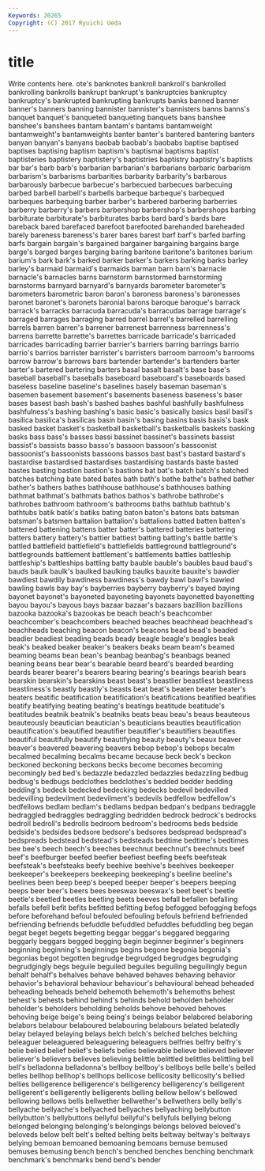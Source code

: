 ```yaml
---
Keywords: 20265 
Copyright: (C) 2017 Ryuichi Ueda
---
```


# title

Write contents here.
ote's banknotes bankroll bankroll's bankrolled bankrolling bankrolls bankrupt
bankrupt's bankruptcies bankruptcy bankruptcy's bankrupted bankrupting bankrupts banks banned banner
banner's banners banning bannister bannister's bannisters banns banns's banquet banquet's
banqueted banqueting banquets bans banshee banshee's banshees bantam bantam's bantams
bantamweight bantamweight's bantamweights banter banter's bantered bantering banters banyan banyan's
banyans baobab baobab's baobabs baptise baptised baptises baptising baptism baptism's
baptismal baptisms baptist baptisteries baptistery baptistery's baptistries baptistry baptistry's baptists
bar bar's barb barb's barbarian barbarian's barbarians barbaric barbarism barbarism's
barbarisms barbarities barbarity barbarity's barbarous barbarously barbecue barbecue's barbecued barbecues
barbecuing barbed barbell barbell's barbells barbeque barbeque's barbequed barbeques barbequing
barber barber's barbered barbering barberries barberry barberry's barbers barbershop barbershop's
barbershops barbing barbiturate barbiturate's barbiturates barbs bard bard's bards bare
bareback bared barefaced barefoot barefooted barehanded bareheaded barely bareness bareness's
barer bares barest barf barf's barfed barfing barfs bargain bargain's
bargained bargainer bargaining bargains barge barge's barged barges barging baring
baritone baritone's baritones barium barium's bark bark's barked barker barker's
barkers barking barks barley barley's barmaid barmaid's barmaids barman barn
barn's barnacle barnacle's barnacles barns barnstorm barnstormed barnstorming barnstorms barnyard
barnyard's barnyards barometer barometer's barometers barometric baron baron's baroness baroness's
baronesses baronet baronet's baronets baronial barons baroque baroque's barrack barrack's
barracks barracuda barracuda's barracudas barrage barrage's barraged barrages barraging barred
barrel barrel's barrelled barrelling barrels barren barren's barrener barrenest barrenness
barrenness's barrens barrette barrette's barrettes barricade barricade's barricaded barricades barricading
barrier barrier's barriers barring barrings barrio barrio's barrios barrister barrister's
barristers barroom barroom's barrooms barrow barrow's barrows bars bartender bartender's
bartenders barter barter's bartered bartering barters basal basalt basalt's base
base's baseball baseball's baseballs baseboard baseboard's baseboards based baseless baseline
baseline's baselines basely baseman baseman's basemen basement basement's basements baseness
baseness's baser bases basest bash bash's bashed bashes bashful bashfully
bashfulness bashfulness's bashing bashing's basic basic's basically basics basil basil's
basilica basilica's basilicas basin basin's basing basins basis basis's bask
basked basket basket's basketball basketball's basketballs baskets basking basks bass
bass's basses bassi bassinet bassinet's bassinets bassist bassist's bassists basso
basso's bassoon bassoon's bassoonist bassoonist's bassoonists bassoons bassos bast bast's
bastard bastard's bastardise bastardised bastardises bastardising bastards baste basted bastes
basting bastion bastion's bastions bat bat's batch batch's batched batches
batching bate bated bates bath bath's bathe bathe's bathed bather
bather's bathers bathes bathhouse bathhouse's bathhouses bathing bathmat bathmat's bathmats
bathos bathos's bathrobe bathrobe's bathrobes bathroom bathroom's bathrooms baths bathtub
bathtub's bathtubs batik batik's batiks bating baton baton's batons bats
batsman batsman's batsmen battalion battalion's battalions batted batten batten's battened
battening battens batter batter's battered batteries battering batters battery battery's
battier battiest batting batting's battle battle's battled battlefield battlefield's battlefields
battleground battleground's battlegrounds battlement battlement's battlements battles battleship battleship's battleships
battling batty bauble bauble's baubles baud baud's bauds baulk baulk's
baulked baulking baulks bauxite bauxite's bawdier bawdiest bawdily bawdiness bawdiness's
bawdy bawl bawl's bawled bawling bawls bay bay's bayberries bayberry
bayberry's bayed baying bayonet bayonet's bayoneted bayoneting bayonets bayonetted bayonetting
bayou bayou's bayous bays bazaar bazaar's bazaars bazillion bazillions bazooka
bazooka's bazookas be beach beach's beachcomber beachcomber's beachcombers beached beaches
beachhead beachhead's beachheads beaching beacon beacon's beacons bead bead's beaded
beadier beadiest beading beads beady beagle beagle's beagles beak beak's
beaked beaker beaker's beakers beaks beam beam's beamed beaming beams
bean bean's beanbag beanbag's beanbags beaned beaning beans bear bear's
bearable beard beard's bearded bearding beards bearer bearer's bearers bearing
bearing's bearings bearish bears bearskin bearskin's bearskins beast beast's beastlier
beastliest beastliness beastliness's beastly beastly's beasts beat beat's beaten beater
beater's beaters beatific beatification beatification's beatifications beatified beatifies beatify beatifying
beating beating's beatings beatitude beatitude's beatitudes beatnik beatnik's beatniks beats
beau beau's beaus beauteous beauteously beautician beautician's beauticians beauties beautification
beautification's beautified beautifier beautifier's beautifiers beautifies beautiful beautifully beautify beautifying
beauty beauty's beaux beaver beaver's beavered beavering beavers bebop bebop's
bebops becalm becalmed becalming becalms became because beck beck's beckon
beckoned beckoning beckons becks become becomes becoming becomingly bed bed's
bedazzle bedazzled bedazzles bedazzling bedbug bedbug's bedbugs bedclothes bedclothes's bedded
bedder bedding bedding's bedeck bedecked bedecking bedecks bedevil bedevilled bedevilling
bedevilment bedevilment's bedevils bedfellow bedfellow's bedfellows bedlam bedlam's bedlams bedpan
bedpan's bedpans bedraggle bedraggled bedraggles bedraggling bedridden bedrock bedrock's bedrocks
bedroll bedroll's bedrolls bedroom bedroom's bedrooms beds bedside bedside's bedsides
bedsore bedsore's bedsores bedspread bedspread's bedspreads bedstead bedstead's bedsteads bedtime
bedtime's bedtimes bee bee's beech beech's beeches beechnut beechnut's beechnuts
beef beef's beefburger beefed beefier beefiest beefing beefs beefsteak beefsteak's
beefsteaks beefy beehive beehive's beehives beekeeper beekeeper's beekeepers beekeeping beekeeping's
beeline beeline's beelines been beep beep's beeped beeper beeper's beepers
beeping beeps beer beer's beers bees beeswax beeswax's beet beet's
beetle beetle's beetled beetles beetling beets beeves befall befallen befalling
befalls befell befit befits befitted befitting befog befogged befogging befogs
before beforehand befoul befouled befouling befouls befriend befriended befriending befriends
befuddle befuddled befuddles befuddling beg began begat beget begets begetting
beggar beggar's beggared beggaring beggarly beggars begged begging begin beginner
beginner's beginners beginning beginning's beginnings begins begone begonia begonia's begonias
begot begotten begrudge begrudged begrudges begrudging begrudgingly begs beguile beguiled
beguiles beguiling beguilingly begun behalf behalf's behalves behave behaved behaves
behaving behavior behavior's behavioral behaviour behaviour's behavioural behead beheaded beheading
beheads beheld behemoth behemoth's behemoths behest behest's behests behind behind's
behinds behold beholden beholder beholder's beholders beholding beholds behove behoved
behoves behoving beige beige's being being's beings belabor belabored belaboring
belabors belabour belaboured belabouring belabours belated belatedly belay belayed belaying
belays belch belch's belched belches belching beleaguer beleaguered beleaguering beleaguers
belfries belfry belfry's belie belied belief belief's beliefs belies believable
believe believed believer believer's believers believes believing belittle belittled belittles
belittling bell bell's belladonna belladonna's bellboy bellboy's bellboys belle belle's
belled belles bellhop bellhop's bellhops bellicose bellicosity bellicosity's bellied bellies
belligerence belligerence's belligerency belligerency's belligerent belligerent's belligerently belligerents belling bellow
bellow's bellowed bellowing bellows bells bellwether bellwether's bellwethers belly belly's
bellyache bellyache's bellyached bellyaches bellyaching bellybutton bellybutton's bellybuttons bellyful bellyful's
bellyfuls bellying belong belonged belonging belonging's belongings belongs beloved beloved's
beloveds below belt belt's belted belting belts beltway beltway's beltways
belying bemoan bemoaned bemoaning bemoans bemuse bemused bemuses bemusing bench
bench's benched benches benching benchmark benchmark's benchmarks bend bend's bender
